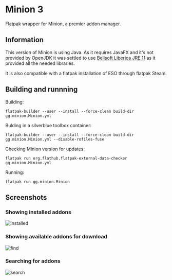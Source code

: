 # Minion 3
Flatpak wrapper for Minion, a premier addon manager.

## Information
This version of Minion is using Java. As it requires JavaFX and it's not provided by OpenJDK it was settled to use [Bellsoft Liberica JRE 11](https://bell-sw.com/pages/downloads/) as it provided all the needed libraries. 

It is also compatible with a flatpak installation of ESO through flatpak Steam.

## Building and runnning

Building:

    flatpak-builder --user --install --force-clean build-dir gg.minion.Minion.yml

Bulding in a silverblue toolbox container:

    flatpak-builder --user --install --force-clean build-dir gg.minion.Minion.yml --disable-rofiles-fuse

Checking Minion version for updates:

    flatpak run org.flathub.flatpak-external-data-checker gg.minion.Minion.yml

Running:

    flatpak run gg.minion.Minion

## Screenshots

### Showing installed addons
![installed](https://raw.githubusercontent.com/zastrixarundell/flathub/gg.minion.Minion/screenshots/installed.png)

### Showing available addons for download
![find](https://raw.githubusercontent.com/zastrixarundell/flathub/gg.minion.Minion/screenshots/find.png)


### Searching for addons
![search](https://raw.githubusercontent.com/zastrixarundell/flathub/gg.minion.Minion/screenshots/search.png)